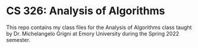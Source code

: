 # CS 326: Analysis of Algorithms

This repo contains my class files for the Analysis of Algorithms class taught by Dr. Michelangelo Grigni at Emory University during the Spring 2022 semester.
